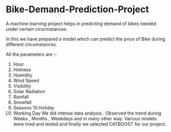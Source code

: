 # Bike-Demand-Prediction-Project
A machine learning project helps in predicting demand of bikes needed under certain cirucmstances.

In this we have prepared a model which can predict the price of Bike during different circumstances.

All the parameters are :-

1. Hour 
2. Hotness
3. Humidity
4. Wind Speed 
5. Visibility 
6. Solar Radiation
7. Rainfall 
8. Snowfall 
9. Seasons 
10.Holiday
11. Working Day
We did intense data analysis . Observed the trend during Weeks , Months , Weekdays and in many other way. Various models were tried and tested and finally we selected CATBOOST for our project.
